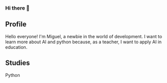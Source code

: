 ### Hi there 👋
## Profile
Hello everyone! I'm Miguel, a newbie in the world of development. I want to learn more about AI and python because, as a teacher, I want to apply AI in education.

## Studies
Python

<!--
**Mirculinox/Mirculinox** is a ✨ _special_ ✨ repository because its `README.md` (this file) appears on your GitHub profile.

Here are some ideas to get you started:

- 🔭 I’m currently working on ...
- 🌱 I’m currently learning ...
- 👯 I’m looking to collaborate on ...
- 🤔 I’m looking for help with ...
- 💬 Ask me about ...
- 📫 How to reach me: ...
- 😄 Pronouns: ...
- ⚡ Fun fact: ...
-->
